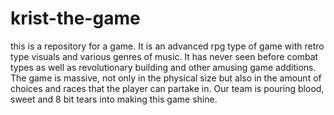 # krist-the-game
this is a repository for a game. It is an advanced rpg type of game with retro type visuals and various genres of music. It has never seen before combat types as well as revolutionary building and other amusing game additions. The game is massive, not only in the physical size but also in the amount of choices and races that the player can partake in. Our team is pouring blood, sweet and 8 bit tears into making this game shine.
